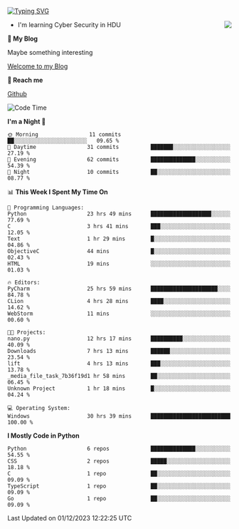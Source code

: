 [![Typing SVG](https://readme-typing-svg.herokuapp.com?font=Fira+Code&pause=1000&random=false&width=450&height=60&lines=Hello+%F0%9F%91%8B%F0%9F%8F%BB;I'm+JBNRZ)](https://git.io/typing-svg)

<a href="#">
  <img align="right" src="https://github-readme-stats.vercel.app/api?username=JBNRZ&show_icons=true&bg_color=15,f2f7fd,E0EAFC" />
</a>

- I'm learning Cyber Security in HDU

 **🌱 My Blog**

Maybe something interesting

[Welcome to my Blog](https://jbnrz.com.cn/)

 **💬 Reach me** 

[Github](https://github.com/JBNRZ)


<!--START_SECTION:waka-->
![Code Time](http://img.shields.io/badge/Code%20Time-143%20hrs%2054%20mins-blue)

**I'm a Night 🦉** 

```text
🌞 Morning                11 commits          ██░░░░░░░░░░░░░░░░░░░░░░░   09.65 % 
🌆 Daytime                31 commits          ███████░░░░░░░░░░░░░░░░░░   27.19 % 
🌃 Evening                62 commits          ██████████████░░░░░░░░░░░   54.39 % 
🌙 Night                  10 commits          ██░░░░░░░░░░░░░░░░░░░░░░░   08.77 % 
```


📊 **This Week I Spent My Time On** 

```text
💬 Programming Languages: 
Python                   23 hrs 49 mins      ███████████████████░░░░░░   77.69 % 
C                        3 hrs 41 mins       ███░░░░░░░░░░░░░░░░░░░░░░   12.05 % 
Text                     1 hr 29 mins        █░░░░░░░░░░░░░░░░░░░░░░░░   04.86 % 
ObjectiveC               44 mins             █░░░░░░░░░░░░░░░░░░░░░░░░   02.43 % 
HTML                     19 mins             ░░░░░░░░░░░░░░░░░░░░░░░░░   01.03 % 

🔥 Editors: 
PyCharm                  25 hrs 59 mins      █████████████████████░░░░   84.78 % 
CLion                    4 hrs 28 mins       ████░░░░░░░░░░░░░░░░░░░░░   14.62 % 
WebStorm                 11 mins             ░░░░░░░░░░░░░░░░░░░░░░░░░   00.60 % 

🐱‍💻 Projects: 
nano.py                  12 hrs 17 mins      ██████████░░░░░░░░░░░░░░░   40.09 % 
Downloads                7 hrs 13 mins       ██████░░░░░░░░░░░░░░░░░░░   23.54 % 
lift                     4 hrs 13 mins       ███░░░░░░░░░░░░░░░░░░░░░░   13.78 % 
_media_file_task_7b36f19d1 hr 58 mins        ██░░░░░░░░░░░░░░░░░░░░░░░   06.45 % 
Unknown Project          1 hr 18 mins        █░░░░░░░░░░░░░░░░░░░░░░░░   04.24 % 

💻 Operating System: 
Windows                  30 hrs 39 mins      █████████████████████████   100.00 % 
```

**I Mostly Code in Python** 

```text
Python                   6 repos             ██████████████░░░░░░░░░░░   54.55 % 
CSS                      2 repos             █████░░░░░░░░░░░░░░░░░░░░   18.18 % 
C                        1 repo              ██░░░░░░░░░░░░░░░░░░░░░░░   09.09 % 
TypeScript               1 repo              ██░░░░░░░░░░░░░░░░░░░░░░░   09.09 % 
Go                       1 repo              ██░░░░░░░░░░░░░░░░░░░░░░░   09.09 % 
```




 Last Updated on 01/12/2023 12:22:25 UTC
<!--END_SECTION:waka-->
